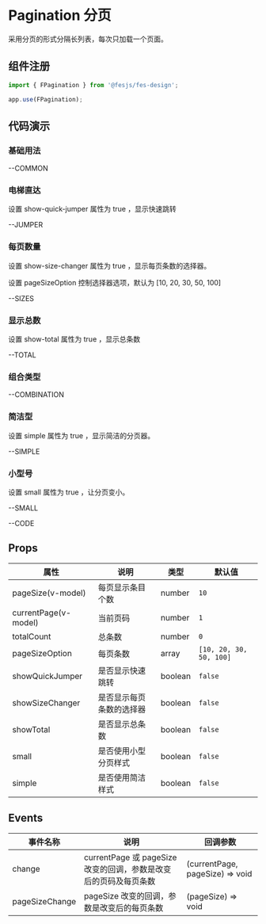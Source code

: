# Pagination 分页

采用分页的形式分隔长列表，每次只加载一个页面。

## 组件注册

```js
import { FPagination } from '@fesjs/fes-design';

app.use(FPagination);
```

## 代码演示

### 基础用法

--COMMON

### 电梯直达

设置 show-quick-jumper 属性为 true ，显示快速跳转

--JUMPER

### 每页数量

设置 show-size-changer 属性为 true ，显示每页条数的选择器。

设置 pageSizeOption 控制选择器选项，默认为 [10, 20, 30, 50, 100]

--SIZES

### 显示总数

设置 show-total 属性为 true ，显示总条数

--TOTAL

### 组合类型

--COMBINATION

### 简洁型

设置 simple 属性为 true ，显示简洁的分页器。

--SIMPLE

### 小型号

设置 small 属性为 true ，让分页变小。

--SMALL

--CODE

## Props

| 属性                 | 说明                     | 类型    | 默认值                  |
| -------------------- | ------------------------ | ------- | ----------------------- |
| pageSize(v-model)    | 每页显示条目个数         | number  | `10`                    |
| currentPage(v-model) | 当前页码                 | number  | `1`                     |
| totalCount           | 总条数                   | number  | `0`                     |
| pageSizeOption       | 每页条数                 | array   | `[10, 20, 30, 50, 100]` |
| showQuickJumper      | 是否显示快速跳转         | boolean | `false`                 |
| showSizeChanger      | 是否显示每页条数的选择器 | boolean | `false`                 |
| showTotal            | 是否显示总条数           | boolean | `false`                 |
| small                | 是否使用小型分页样式     | boolean | `false`                 |
| simple               | 是否使用简洁样式         | boolean | `false`                 |

## Events

| 事件名称       | 说明                                                             | 回调参数                        |
| -------------- | ---------------------------------------------------------------- | ------------------------------- |
| change         | currentPage 或 pageSize 改变的回调，参数是改变后的页码及每页条数 | (currentPage, pageSize) => void |
| pageSizeChange | pageSize 改变的回调，参数是改变后的每页条数                      | (pageSize) => void              |
